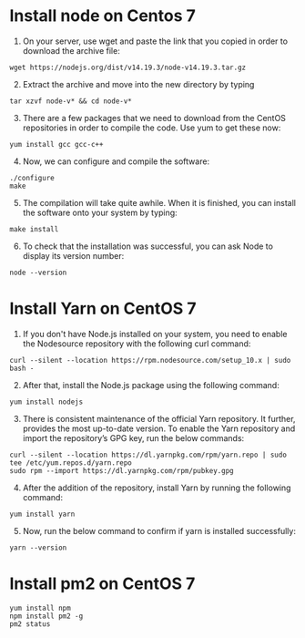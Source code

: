 # Install node on Centos 7

1. On your server, use wget and paste the link that you copied in order to download the archive file:
```
wget https://nodejs.org/dist/v14.19.3/node-v14.19.3.tar.gz
```

2. Extract the archive and move into the new directory by typing
```
tar xzvf node-v* && cd node-v*
```

3. There are a few packages that we need to download from the CentOS repositories in order to compile the code. Use yum to get these now:
```
yum install gcc gcc-c++
```

4. Now, we can configure and compile the software:
```
./configure
make
```

5. The compilation will take quite awhile. When it is finished, you can install the software onto your system by typing:
```
make install
```

6. To check that the installation was successful, you can ask Node to display its version number:
```
node --version
```

# Install Yarn on CentOS 7
1. If you don't have Node.js installed on your system, you need to enable the Nodesource repository with the following curl command:
```
curl --silent --location https://rpm.nodesource.com/setup_10.x | sudo bash -
```
2. After that, install the Node.js package using the following command:
```
yum install nodejs
```

3. There is consistent maintenance of the official Yarn repository. It further, provides the most up-to-date version. To enable the Yarn repository and import the repository’s GPG key, run the below commands:
```
curl --silent --location https://dl.yarnpkg.com/rpm/yarn.repo | sudo tee /etc/yum.repos.d/yarn.repo
sudo rpm --import https://dl.yarnpkg.com/rpm/pubkey.gpg
```
4. After the addition of the repository, install Yarn by running the following command:
```
yum install yarn
```
5. Now, run the below command to confirm if yarn is installed successfully:
```
yarn --version
```

# Install pm2 on CentOS 7
```
yum install npm
npm install pm2 -g
pm2 status
```
